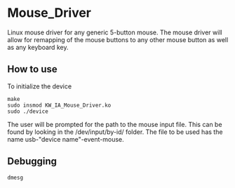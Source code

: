 # Mouse_Driver

Linux mouse driver for any generic 5-button mouse. The mouse driver will allow for remapping of the mouse buttons to any other mouse button as well as any keyboard key.

## How to use

To initialize the device
```
make
sudo insmod KW_IA_Mouse_Driver.ko
sudo ./device
```
The user will be prompted for the path to the mouse input file. This can be found by looking in the /dev/input/by-id/ folder. The file to be used has the name usb-"device name"-event-mouse.

## Debugging
```
dmesg
```
